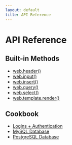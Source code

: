 ```yaml
---
layout: default
title: API Reference
---
```


# API Reference

## Built-in Methods

+ <a href="/reference/web.header">web.header()</a>
+ <a href="/reference/input">web.input()</a>
+ <a href="/reference/web.insert">web.insert()</a>
+ <a href="/reference/web.query">web.query()</a>
+ <a href="/reference/select">web.select()</a>
+ <a href="/reference/render">web.template.render()</a>


## Cookbook
+ <a href="/cookbook/authentication">Logins + Authentication</a>
+ <a href="/cookbook/mysql">MySQL Database</a>
+ <a href="/cookbook/postgresql">PostgreSQL Database</a>